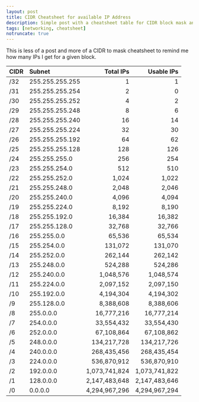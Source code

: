 ```yaml
---
layout: post
title: CIDR Cheatsheet for available IP Address
description: Simple post with a cheatsheet table for CIDR block mask and available IP numbers
tags: [networking, cheatsheet]
notruncate: true
---
```



This is less of a post and more of a CIDR to mask cheatsheet to remind me how many IPs I get for a given block.

| CIDR | Subnet          |     Total IPs |    Usable IPs |
| ---- |:--------------- | -------------:| -------------:|
| /32  | 255.255.255.255 |             1 |             1 |
| /31  | 255.255.255.254 |             2 |             0 |
| /30  | 255.255.255.252 |             4 |             2 |
| /29  | 255.255.255.248 |             8 |             6 |
| /28  | 255.255.255.240 |            16 |            14 |
| /27  | 255.255.255.224 |            32 |            30 |
| /26  | 255.255.255.192 |            64 |            62 |
| /25  | 255.255.255.128 |           128 |           126 |
| /24  | 255.255.255.0   |           256 |           254 |
| /23  | 255.255.254.0   |           512 |           510 |
| /22  | 255.255.252.0   |         1,024 |         1,022 |
| /21  | 255.255.248.0   |         2,048 |         2,046 |
| /20  | 255.255.240.0   |         4,096 |         4,094 |
| /19  | 255.255.224.0   |         8,192 |         8,190 |
| /18  | 255.255.192.0   |        16,384 |        16,382 |
| /17  | 255.255.128.0   |        32,768 |        32,766 |
| /16  | 255.255.0.0     |        65,536 |        65,534 |
| /15  | 255.254.0.0     |       131,072 |       131,070 |
| /14  | 255.252.0.0     |       262,144 |       262,142 |
| /13  | 255.248.0.0     |       524,288 |       524,286 |
| /12  | 255.240.0.0     |     1,048,576 |     1,048,574 |
| /11  | 255.224.0.0     |     2,097,152 |     2,097,150 |
| /10  | 255.192.0.0     |     4,194,304 |     4,194,302 |
| /9   | 255.128.0.0     |     8,388,608 |     8,388,606 |
| /8   | 255.0.0.0       |    16,777,216 |    16,777,214 |
| /7   | 254.0.0.0       |    33,554,432 |    33,554,430 |
| /6   | 252.0.0.0       |    67,108,864 |    67,108,862 |
| /5   | 248.0.0.0       |   134,217,728 |   134,217,726 |
| /4   | 240.0.0.0       |   268,435,456 |   268,435,454 |
| /3   | 224.0.0.0       |   536,870,912 |   536,870,910 |
| /2   | 192.0.0.0       | 1,073,741,824 | 1,073,741,822 |
| /1   | 128.0.0.0       | 2,147,483,648 | 2,147,483,646 |
| /0   | 0.0.0.0         | 4,294,967,296 | 4,294,967,294 |